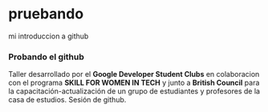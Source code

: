 # pruebando
mi introduccion a github

### Probando el github

Taller desarrollado por el **Google Developer Student Clubs** en colaboracion con el programa **SKILL FOR WOMEN IN TECH** y junto a **British Council** para la capacitación-actualización de un grupo de estudiantes y profesores de la casa de estudios. 
Sesión de github.

